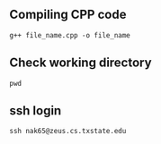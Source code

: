 ## Compiling CPP code
```
g++ file_name.cpp -o file_name
```
## Check working directory 
```
pwd
```
## ssh login
```
ssh nak65@zeus.cs.txstate.edu
```
